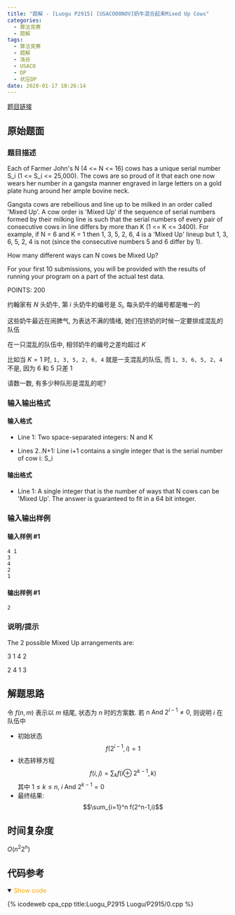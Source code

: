 ```yaml
---
title: "题解 - [Luogu P2915] [USACO08NOV]奶牛混合起来Mixed Up Cows"
categories:
  - 算法竞赛
  - 题解
tags:
  - 算法竞赛
  - 题解
  - 洛谷
  - USACO
  - DP
  - 状压DP
date: 2020-01-17 10:26:14
---
```


[题目链接](https://www.luogu.com.cn/problem/P2915)

<!-- more -->

## 原始题面

### 题目描述

Each of Farmer John's N (4 <= N <= 16) cows has a unique serial number S_i (1 <= S_i <= 25,000). The cows are so proud of it that each one now wears her number in a gangsta manner engraved in large letters on a gold plate hung around her ample bovine neck.

Gangsta cows are rebellious and line up to be milked in an order called 'Mixed Up'. A cow order is 'Mixed Up' if the sequence of serial numbers formed by their milking line is such that the serial numbers of every pair of consecutive cows in line differs by more than K (1 <= K <= 3400). For example, if N = 6 and K = 1 then 1, 3, 5, 2, 6, 4 is a 'Mixed Up' lineup but 1, 3, 6, 5, 2, 4 is not (since the consecutive numbers 5 and 6 differ by 1).

How many different ways can N cows be Mixed Up?

For your first 10 submissions, you will be provided with the results of running your program on a part of the actual test data.

POINTS: 200

约翰家有 $N$ 头奶牛, 第 $i$ 头奶牛的编号是 $S_i$, 每头奶牛的编号都是唯一的

这些奶牛最近在闹脾气, 为表达不满的情绪, 她们在挤奶的时候一定要排成混乱的队伍

在一只混乱的队伍中, 相邻奶牛的编号之差均超过 $K$

比如当 $K = 1$ 时, `1, 3, 5, 2, 6, 4` 就是一支混乱的队伍, 而 `1, 3, 6, 5, 2, 4` 不是, 因为 6 和 5 只差 1

请数一数, 有多少种队形是混乱的呢?

### 输入输出格式

#### 输入格式

- Line 1: Two space-separated integers: N and K

- Lines 2..N+1: Line i+1 contains a single integer that is the serial number of cow i: S_i

#### 输出格式

- Line 1: A single integer that is the number of ways that N cows can be 'Mixed Up'. The answer is guaranteed to fit in a 64 bit integer.

### 输入输出样例

#### 输入样例 #1

```input1
4 1
3
4
2
1
```

#### 输出样例 #1

```output1
2
```

### 说明/提示

The 2 possible Mixed Up arrangements are:

3 1 4 2

2 4 1 3

## 解题思路

令 $f(n,m)$ 表示以 $m$ 结尾, 状态为 $n$ 时的方案数. 若 $n\ \mathrm{And}\ 2^{i-1} \neq 0$, 则说明 $i$ 在队伍中

- 初始状态
  $$f(2^{i-1},i)=1$$
- 状态转移方程
  $$f(i,j)=\displaystyle\sum_{k} f(i\oplus\ 2^{k-1},k)$$
  其中 $1\leqslant k\leqslant n,\ i\ \mathrm{And}\ 2^{k-1}=0$
- 最终结果:
  $$\sum_{i=1}^n f(2^n-1,i)$$

## 时间复杂度

$O(n^2 2^n)$

## 代码参考

<details open>
<summary><font color='orange'>Show code</font></summary>

{% icodeweb cpa_cpp title:Luogu_P2915 Luogu/P2915/0.cpp %}

</details>
